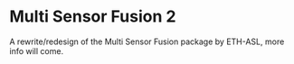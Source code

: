 # Multi Sensor Fusion 2
A rewrite/redesign of the Multi Sensor Fusion package by ETH-ASL, more info will come.
